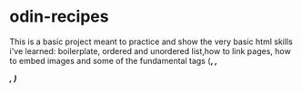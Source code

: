 # odin-recipes

This is a basic project meant to practice and show the very basic html skills i've learned: boilerplate, ordered and unordered list,how to link pages, how to embed images and some of the fundamental tags (<strong>, <em>, <p>, <hm>)
